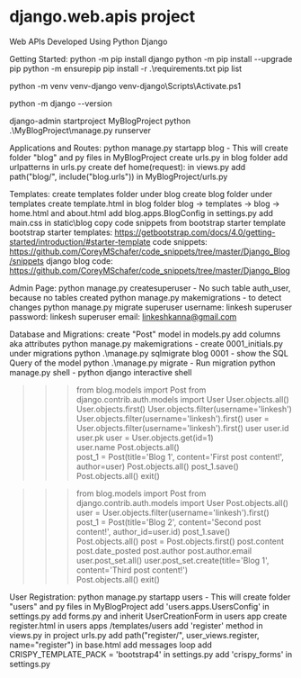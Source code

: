 # django.web.apis project
Web APIs Developed Using Python Django

Getting Started:
python -m pip install django
python -m pip install --upgrade pip
python -m ensurepip
pip install -r .\requirements.txt
pip list

python -m venv venv-django
venv-django\Scripts\Activate.ps1

python -m django --version

django-admin startproject MyBlogProject
python .\MyBlogProject\manage.py runserver


Applications and Routes:
python manage.py startapp blog - This will create folder "blog" and py files in MyBlogProject
create urls.py in blog folder
add urlpatterns in urls.py
create def home(request): in views.py
add path("blog/", include("blog.urls")) in MyBlogProject/urls.py


Templates:
create templates folder under blog
create blog folder under templates
create template.html in blog folder
blog -> templates -> blog -> home.html and about.html
add blog.apps.BlogConfig in settings.py 
add main.css in static\blog
copy code snippets from bootstrap starter template
bootstrap starter templates: https://getbootstrap.com/docs/4.0/getting-started/introduction/#starter-template
code snippets: https://github.com/CoreyMSchafer/code_snippets/tree/master/Django_Blog/snippets
django blog code: https://github.com/CoreyMSchafer/code_snippets/tree/master/Django_Blog


Admin Page:
python manage.py createsuperuser - No such table auth_user, because no tables created
python manage.py makemigrations - to detect changes
python manage.py migrate
superuser username: linkesh
superuser password: linkesh
superuser email: linkeshkanna@gmail.com


Database and Migrations:
create "Post" model in models.py
add columns aka attributes
python manage.py makemigrations - create 0001_initials.py under migrations
python .\manage.py sqlmigrate blog 0001 - show the SQL Query of the model
python .\manage.py migrate - Run migration
python manage.py shell - python django interactive shell

>>> from blog.models import Post
>>> from django.contrib.auth.models import User
>>> User.objects.all()
>>> User.objects.first()
>>> User.objects.filter(username='linkesh')
>>> User.objects.filter(username='linkesh').first()
>>> user = User.objects.filter(username='linkesh').first()
>>> user
>>> user.id
>>> user.pk
>>> user = User.objects.get(id=1)                             
>>> user.name
>>> Post.objects.all()                                     
>>> post_1 = Post(title='Blog 1', content='First post content!', author=user)
>>> Post.objects.all()
>>> post_1.save()
>>> Post.objects.all()
>>> exit()

>>> from blog.models import Post
>>> from django.contrib.auth.models import User
>>> Post.objects.all()
>>> user = User.objects.filter(username='linkesh').first()
>>> post_1 = Post(title='Blog 2', content='Second post content!', author_id=user.id)
>>> post_1.save() 
>>> Post.objects.all()
>>> post = Post.objects.first()
>>> post.content
>>> post.date_posted
>>> post.author
>>> post.author.email
>>> user.post_set.all()
>>> user.post_set.create(title='Blog 1', content='Third post content!')                  
>>> Post.objects.all()
>>> exit()


User Registration:
python manage.py startapp users - This will create folder "users" and py files in MyBlogProject
add 'users.apps.UsersConfig' in settings.py
add forms.py and inherit UserCreationForm in users app
create register.html in users apps /templates/users
add 'register' method in views.py
in project urls.py add path("register/", user_views.register, name="register")
in base.html add messages loop
add CRISPY_TEMPLATE_PACK = 'bootstrap4' in settings.py
add 'crispy_forms' in settings.py

